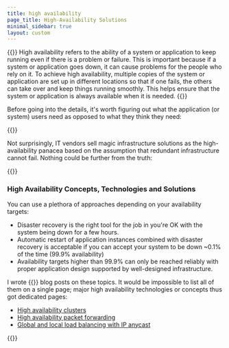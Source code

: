 ```yaml
---
title: high availability
page_title: High-Availability Solutions
minimal_sidebar: true
layout: custom
---
```

{{<quote source="ChatGPT explaining application high availability to a high school kid">}}
High availability refers to the ability of a system or application to keep running even if there is a problem or failure. This is important because if a system or application goes down, it can cause problems for the people who rely on it. To achieve high availability, multiple copies of the system or application are set up in different locations so that if one fails, the others can take over and keep things running smoothly. This helps ensure that the system or application is always available when it is needed.
{{</quote>}}

Before going into the details, it's worth figuring out what the application (or system) users need as opposed to what they think they need:

{{<series-listing tag="need" year="yes" weight="yeah">}}

Not surprisingly, IT vendors sell magic infrastructure solutions as the high-availability panacea based on the assumption that redundant infrastructure cannot fail. Nothing could be further from the truth:

{{<series-listing tag="fail" year="yes" weight="yeah">}}
 
### High Availability Concepts, Technologies and Solutions

You can use a plethora of approaches depending on your availability targets:

* Disaster recovery is the right tool for the job in you're OK with the system being down for a few hours.
* Automatic restart of application instances combined with disaster recovery is acceptable if you can accept your system to be down ~0.1% of the time (99.9% availability)
* Availability targets higher than 99.9% can only be reached reliably with proper application design supported by well-designed infrastructure.

I wrote {{<page-count round="10">}} blog posts on these topics. It would be impossible to list all of them on a single page; major high availability technologies or concepts thus got dedicated pages:

* [High availability clusters](/series/ha-cluster.html)
* [High availability packet forwarding](/series/ha-switching.html)
* [Global and local load balancing with IP anycast](/series/anycast.html)

{{<series-untagged title="Other High Availability Blog Posts" format="2006">}}
